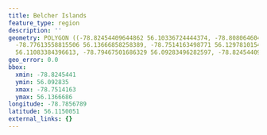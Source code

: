 ```yaml
---
title: Belcher Islands
feature_type: region
description: ''
geometry: POLYGON ((-78.82454409644862 56.10336724444374, -78.80806460426329 56.12442316582532,
  -78.77613558815506 56.13666858258389, -78.7514163498771 56.12978101544086, -78.75450625466151
  56.11083384396613, -78.79467501686329 56.09283496282597, -78.82454409644862 56.10336724444374))
geo_error: 0.0
bbox:
  xmin: -78.8245441
  ymin: 56.092835
  xmax: -78.7514163
  ymax: 56.1366686
longitude: -78.7856789
latitude: 56.1150051
external_links: {}
---
```

